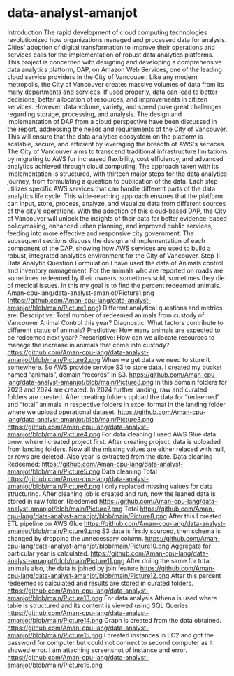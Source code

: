 # data-analyst-amanjot
Introduction
 	The rapid development of cloud computing technologies revolutionized how organizations managed and processed data for analysis. Cities' adoption of digital transformation to improve their operations and services calls for the implementation of robust data analytics platforms. This project is concerned with designing and developing a comprehensive data analytics platform, DAP, on Amazon Web Services, one of the leading cloud service providers in the City of Vancouver.
 	Like any modern metropolis, the City of Vancouver creates massive volumes of data from its many departments and services. If used properly, data can lead to better decisions, better allocation of resources, and improvements in citizen services. However, data volume, variety, and speed pose great challenges regarding storage, processing, and analysis.
 	The design and implementation of DAP from a cloud perspective have been discussed in the report, addressing the needs and requirements of the City of Vancouver. This will ensure that the data analytics ecosystem on the platform is scalable, secure, and efficient by leveraging the breadth of AWS's services. The City of Vancouver aims to transcend traditional infrastructure limitations by migrating to AWS for increased flexibility, cost efficiency, and advanced analytics achieved through cloud computing.
 	The approach taken with its implementation is structured, with thirteen major steps for the data analytics journey, from formulating a question to publication of the data. Each step utilizes specific AWS services that can handle different parts of the data analytics life cycle. This wide-reaching approach ensures that the platform can input, store, process, analyze, and visualize data from different sources of the city's operations.
 	With the adoption of this cloud-based DAP, the City of Vancouver will unlock the insights of their data for better evidence-based policymaking, enhanced urban planning, and improved public services, feeding into more effective and responsive city government. The subsequent sections discuss the design and implementation of each component of the DAP, showing how AWS services are used to build a robust, integrated analytics environment for the City of Vancouver.
Step 1: Data Analytic Question Formulation
I have used the data of Animals control and inventory management. For the animals who are reported on roads are sometimes redeemed by their owners, sometimes sold, sometimes they die of medical issues. In this my goal is to find the percent redeemed animals.
Aman-cpu-lang/data-analyst-amanjot/Picture1.png
(https://github.com/Aman-cpu-lang/data-analyst-amanjot/blob/main/Picture1.png)
Different analytical questions and metrics are:
Descriptive: Total number of redeemed animals from custody of Vancouver Animal Control this year?
Diagnostic: What factors contribute to different status of animals?
Predictive: How many animals are expected to be redeemed next year?
Prescriptive: How can we allocate resources to manage the increase in animals that come into custody?
https://github.com/Aman-cpu-lang/data-analyst-amanjot/blob/main/Picture2.png
When we get data we need to store it somewhere. So AWS provide service S3 to store data. I created my bucket named “animals”, domain “records” in S3.
https://github.com/Aman-cpu-lang/data-analyst-amanjot/blob/main/Picture3.png
In this domain folders for 2023 and 2024 are created. In 2024 further landing, raw and curated folders are created.
After creating folders upload the data for “redeemed” and “total” animals in respective folders in excel format in the landing folder where we upload operational dataset.
https://github.com/Aman-cpu-lang/data-analyst-amanjot/blob/main/Picture3.png
https://github.com/Aman-cpu-lang/data-analyst-amanjot/blob/main/Picture4.png
For data cleaning I used AWS Glue data brew, where I created project first. After creating project, data is uploaded from landing folders. Now all the missing values are either relaced with null, or rows are deleted. Also year is extracted from the date.
Data cleaning Redeemed:
https://github.com/Aman-cpu-lang/data-analyst-amanjot/blob/main/Picture5.png
Data cleaning Total
https://github.com/Aman-cpu-lang/data-analyst-amanjot/blob/main/Picture6.png
I only replaced missing values for data structuring. After cleaning job is created and run, now the leaned data is stored in raw folder.
Reedemed
https://github.com/Aman-cpu-lang/data-analyst-amanjot/blob/main/Picture7.png
Total
https://github.com/Aman-cpu-lang/data-analyst-amanjot/blob/main/Picture8.png
After this I created ETL pipeline on AWS Glue
https://github.com/Aman-cpu-lang/data-analyst-amanjot/blob/main/Picture9.png
S3 data is firstly sourced, then schema is changed by dropping the unnecessary column.
https://github.com/Aman-cpu-lang/data-analyst-amanjot/blob/main/Picture10.png
Aggregate for particular year is calculated.
https://github.com/Aman-cpu-lang/data-analyst-amanjot/blob/main/Picture11.png
After doing the same for total animals also, the data is joined by join feature
https://github.com/Aman-cpu-lang/data-analyst-amanjot/blob/main/Picture12.png
After this percent redeemed is calculated and results are stored in curated folders.
https://github.com/Aman-cpu-lang/data-analyst-amanjot/blob/main/Picture13.png
For data analysis Athena is used where table is structured and its content is viewed using SQL Queries.
https://github.com/Aman-cpu-lang/data-analyst-amanjot/blob/main/Picture14.png
Graph is created from the data obtained.
https://github.com/Aman-cpu-lang/data-analyst-amanjot/blob/main/Picture15.png
I created instances in EC2 and got the password for computer but could not connect to second computer as it showed error. I am attaching screenshot of instance and error.
https://github.com/Aman-cpu-lang/data-analyst-amanjot/blob/main/Picture16.png
